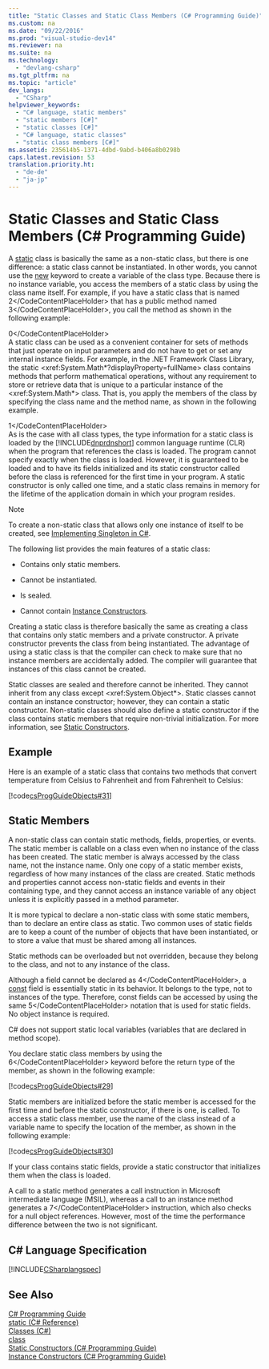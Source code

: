 ```yaml
---
title: "Static Classes and Static Class Members (C# Programming Guide)"
ms.custom: na
ms.date: "09/22/2016"
ms.prod: "visual-studio-dev14"
ms.reviewer: na
ms.suite: na
ms.technology: 
  - "devlang-csharp"
ms.tgt_pltfrm: na
ms.topic: "article"
dev_langs: 
  - "CSharp"
helpviewer_keywords: 
  - "C# language, static members"
  - "static members [C#]"
  - "static classes [C#]"
  - "C# language, static classes"
  - "static class members [C#]"
ms.assetid: 235614b5-1371-4dbd-9abd-b406a8b0298b
caps.latest.revision: 53
translation.priority.ht: 
  - "de-de"
  - "ja-jp"
---
```

# Static Classes and Static Class Members (C# Programming Guide)
A [static](../vs140/static--csharp-reference-.md) class is basically the same as a non-static class, but there is one difference: a static class cannot be instantiated. In other words, you cannot use the [new](../vs140/new--csharp-reference-.md) keyword to create a variable of the class type. Because there is no instance variable, you access the members of a static class by using the class name itself. For example, if you have a static class that is named <CodeContentPlaceHolder>2\</CodeContentPlaceHolder> that has a public method named <CodeContentPlaceHolder>3\</CodeContentPlaceHolder>, you call the method as shown in the following example:  
  
<CodeContentPlaceHolder>0\</CodeContentPlaceHolder>  
 A static class can be used as a convenient container for sets of methods that just operate on input parameters and do not have to get or set any internal instance fields. For example, in the .NET Framework Class Library, the static \<xref:System.Math*?displayProperty=fullName> class contains methods that perform mathematical operations, without any requirement to store or retrieve data that is unique to a particular instance of the \<xref:System.Math*> class. That is, you apply the members of the class by specifying the class name and the method name, as shown in the following example.  
  
<CodeContentPlaceHolder>1\</CodeContentPlaceHolder>  
 As is the case with all class types, the type information for a static class is loaded by the [!INCLUDE[dnprdnshort](../vs140/includes/dnprdnshort_md.md)] common language runtime (CLR) when the program that references the class is loaded. The program cannot specify exactly when the class is loaded. However, it is guaranteed to be loaded and to have its fields initialized and its static constructor called before the class is referenced for the first time in your program. A static constructor is only called one time, and a static class remains in memory for the lifetime of the application domain in which your program resides.  
  
> [!NOTE]
>  To create a non-static class that allows only one instance of itself to be created, see [Implementing Singleton in C#](http://go.microsoft.com/fwlink/?LinkID=100567).  
  
 The following list provides the main features of a static class:  
  
-   Contains only static members.  
  
-   Cannot be instantiated.  
  
-   Is sealed.  
  
-   Cannot contain [Instance Constructors](../vs140/instance-constructors--csharp-programming-guide-.md).  
  
 Creating a static class is therefore basically the same as creating a class that contains only static members and a private constructor. A private constructor prevents the class from being instantiated. The advantage of using a static class is that the compiler can check to make sure that no instance members are accidentally added. The compiler will guarantee that instances of this class cannot be created.  
  
 Static classes are sealed and therefore cannot be inherited. They cannot inherit from any class except \<xref:System.Object*>. Static classes cannot contain an instance constructor; however, they can contain a static constructor. Non-static classes should also define a static constructor if the class contains static members that require non-trivial initialization. For more information, see [Static Constructors](../vs140/static-constructors--csharp-programming-guide-.md).  
  
## Example  
 Here is an example of a static class that contains two methods that convert temperature from Celsius to Fahrenheit and from Fahrenheit to Celsius:  
  
 [!code[csProgGuideObjects#31](../vs140/codesnippet/CSharp/static-classes-and-static-class-members--csharp-programming-guide-_1.cs)]  
  
## Static Members  
 A non-static class can contain static methods, fields, properties, or events. The static member is callable on a class even when no instance of the class has been created. The static member is always accessed by the class name, not the instance name. Only one copy of a static member exists, regardless of how many instances of the class are created. Static methods and properties cannot access non-static fields and events in their containing type, and they cannot access an instance variable of any object unless it is explicitly passed in a method parameter.  
  
 It is more typical to declare a non-static class with some static members, than to declare an entire class as static. Two common uses of static fields are to keep a count of the number of objects that have been instantiated, or to store a value that must be shared among all instances.  
  
 Static methods can be overloaded but not overridden, because they belong to the class, and not to any instance of the class.  
  
 Although a field cannot be declared as <CodeContentPlaceHolder>4\</CodeContentPlaceHolder>, a [const](../vs140/const--csharp-reference-.md) field is essentially static in its behavior. It belongs to the type, not to instances of the type. Therefore, const fields can be accessed by using the same <CodeContentPlaceHolder>5\</CodeContentPlaceHolder> notation that is used for static fields. No object instance is required.  
  
 C# does not support static local variables (variables that are declared in method scope).  
  
 You declare static class members by using the <CodeContentPlaceHolder>6\</CodeContentPlaceHolder> keyword before the return type of the member, as shown in the following example:  
  
 [!code[csProgGuideObjects#29](../vs140/codesnippet/CSharp/static-classes-and-static-class-members--csharp-programming-guide-_2.cs)]  
  
 Static members are initialized before the static member is accessed for the first time and before the static constructor, if there is one, is called. To access a static class member, use the name of the class instead of a variable name to specify the location of the member, as shown in the following example:  
  
 [!code[csProgGuideObjects#30](../vs140/codesnippet/CSharp/static-classes-and-static-class-members--csharp-programming-guide-_3.cs)]  
  
 If your class contains static fields, provide a static constructor that initializes them when the class is loaded.  
  
 A call to a static method generates a call instruction in Microsoft intermediate language (MSIL), whereas a call to an instance method generates a <CodeContentPlaceHolder>7\</CodeContentPlaceHolder> instruction, which also checks for a null object references. However, most of the time the performance difference between the two is not significant.  
  
## C# Language Specification  
 [!INCLUDE[CSharplangspec](../vs140/includes/csharplangspec_md.md)]  
  
## See Also  
 [C# Programming Guide](../vs140/csharp-programming-guide.md)   
 [static (C# Reference)](../vs140/static--csharp-reference-.md)   
 [Classes (C#)](../vs140/classes--csharp-programming-guide-.md)   
 [class](../vs140/class--csharp-reference-.md)   
 [Static Constructors (C# Programming Guide)](../vs140/static-constructors--csharp-programming-guide-.md)   
 [Instance Constructors (C# Programming Guide)](../vs140/instance-constructors--csharp-programming-guide-.md)